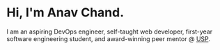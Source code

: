 # Hi, I'm Anav Chand.

I am an aspiring DevOps engineer, self-taught web developer, first-year software engineering student, and award-winning peer mentor @ [USP](https://usp.ac.fj).